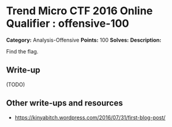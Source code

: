# Trend Micro CTF 2016 Online Qualifier : offensive-100

**Category:** Analysis-Offensive
**Points:** 100
**Solves:** 
**Description:**

Find the flag.

## Write-up

(TODO)

## Other write-ups and resources

* https://kinyabitch.wordpress.com/2016/07/31/first-blog-post/
